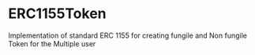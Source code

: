 # ERC1155Token

Implementation of standard ERC 1155 for creating fungile and Non fungile Token for the Multiple user 
